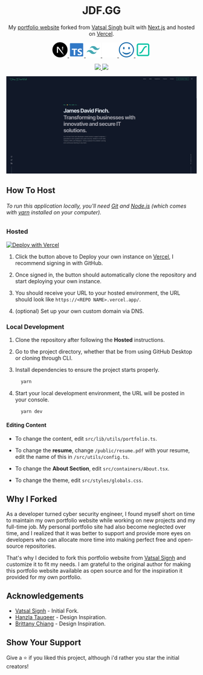 <h1 align="center">
  JDF.GG
</h1>

<p align="center">
  My <a href="https://jdf.gg/" target="_blank">portfolio website</a> forked from <a href="https://vatsalsinghkv.vercel.app/" target="_blank">Vatsal Singh</a> built with <a href="https://nextjs.org/" target="_blank">Next.js</a> and hosted on <a href="https://vercel.com/" target="_blank">Vercel</a>.
</p>

<div align="center">
  <a href="https://nextjs.org/" target="_blank">
    <img src="https://raw.githubusercontent.com/JamsRepos/jdf.gg/main/public/images/tech/nextjs.png"/ >
  </a>
  <a href="https://www.typescriptlang.org/" target="_blank">
    <img src="https://raw.githubusercontent.com/JamsRepos/jdf.gg/main/public/images/tech/typescript.png"/ >
  </a>
  <a href="https://tailwindcss.com/" target="_blank">
    <img src="https://raw.githubusercontent.com/JamsRepos/jdf.gg/main/public/images/tech/tailwind.png"/ >
  </a>
  <a href="https://www.framer.com/motion/" target="_blank">
    <img src="https://raw.githubusercontent.com/JamsRepos/jdf.gg/main/public/images/tech/framer.png"/ >
  </a>
  <a href="https://icon-sets.iconify.design/" target="_blank">
    <img src="https://raw.githubusercontent.com/JamsRepos/jdf.gg/main/public/images/tech/iconify.png"/ >
  </a>
  <a href="https://lottiefiles.com/" target="_blank">
    <img src="https://raw.githubusercontent.com/JamsRepos/jdf.gg/main/public/images/tech/lottie.png"/ >
  </a>
</div>

<p align="center">
  <a href="https://choosealicense.com/licenses/mit/" target="_blank">
    <img src="https://img.shields.io/badge/License-MIT-brightgreen"/ >
  </a>
  <img src="https://img.shields.io/badge/Version-2.0.0-blue"/ >
</p>

[![My Portfolio](https://raw.githubusercontent.com/JamsRepos/jdf.gg/main/public/images/projects/Site.jpg)](https://jdf.gg/)

## How To Host

###### To run this application locally, you'll need [Git](https://git-scm.com) and [Node.js](https://nodejs.org/en/download/) (which comes with [yarn](https://yarnpkg.com) installed on your computer).

### Hosted

[![Deploy with Vercel](https://vercel.com/button)](https://vercel.com/new/clone?repository-url=https%3A%2F%2Fgithub.com%2FJamsRepos%2Fjdf.gg)

1. Click the button above to Deploy your own instance on [Vercel](https://vercel.com/), I recommend signing in with GitHub.

2. Once signed in, the button should automatically clone the repository and start deploying your own instance.

3. You should receive your URL to your hosted environment, the URL should look like `https://<REPO NAME>.vercel.app/`.

4. (optional) Set up your own custom domain via DNS.

### Local Development

1. Clone the repository after following the **Hosted** instructions.

2. Go to the project directory, whether that be from using GitHub Desktop or cloning through CLI.

3. Install dependencies to ensure the project starts properly.

   ```bash
     yarn
   ```

4. Start your local development environment, the URL will be posted in your console.

   ```bash
     yarn dev
   ```

#### Editing Content

- To change the content, edit `src/lib/utils/portfolio.ts`.

- To change the **resume**, change `/public/resume.pdf` with your resume, edit the name of this in `/src/utils/config.ts`.

- To change the **About Section**, edit `src/containers/About.tsx`.

- To change the theme, edit `src/styles/globals.css`.

## Why I Forked

As a developer turned cyber security engineer, I found myself short on time to maintain my own portfolio website while working on new projects and my full-time job. My personal portfolio site had also become neglected over time, and I realized that it was better to support and provide more eyes on developers who can allocate more time into making perfect free and open-source repositories.

That's why I decided to fork this portfolio website from [Vatsal Signh](https://vatsalsinghkv.vercel.app/) and customize it to fit my needs. I am grateful to the original author for making this portfolio website available as open source and for the inspiration it provided for my own portfolio.

## Acknowledgements

- [Vatsal Signh](https://github.com/vatsalsinghkv/portfolio-website) - Initial Fork.
- [Hanzla Tauqeer](https://github.com/1hanzla100/developer-portfolio) - Design Inspiration.
- [Brittany Chiang](https://github.com/bchiang7/v4) - Design Inspiration.

## Show Your Support

Give a ⭐️ if you liked this project, although i'd rather you star the initial creators!
